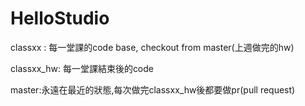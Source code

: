 # HelloStudio

classxx : 每一堂課的code base, checkout from master(上週做完的hw)

classxx_hw: 每一堂課結束後的code

master:永遠在最近的狀態,每次做完classxx_hw後都要做pr(pull request)
